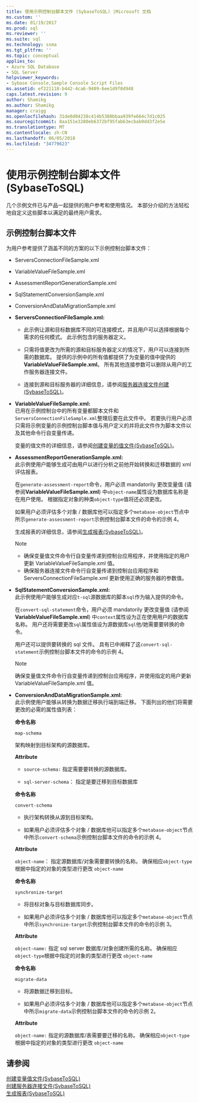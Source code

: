 ```yaml
---
title: 使用示例控制台脚本文件 (SybaseToSQL) |Microsoft 文档
ms.custom: ''
ms.date: 01/19/2017
ms.prod: sql
ms.reviewer: ''
ms.suite: sql
ms.technology: ssma
ms.tgt_pltfrm: ''
ms.topic: conceptual
applies_to:
- Azure SQL Database
- SQL Server
helpviewer_keywords:
- Sybase Console,Sample Console Script Files
ms.assetid: ef221118-b442-4ca6-9409-6ee1d9f8d948
caps.latest.revision: 9
author: Shamikg
ms.author: Shamikg
manager: craigg
ms.openlocfilehash: 31de0d04238c414b5380bbaa939fe664c7d1c025
ms.sourcegitcommit: 8aa151e3280eb6372bf95fab63ecbab9dd3f2e5e
ms.translationtype: MT
ms.contentlocale: zh-CN
ms.lasthandoff: 06/05/2018
ms.locfileid: "34779623"
---
```

# <a name="working-with-the-sample-console-script-files-sybasetosql"></a>使用示例控制台脚本文件 (SybaseToSQL)
几个示例文件已与产品一起提供的用户参考和使用情况。 本部分介绍的方法轻松地自定义这些脚本以满足的最终用户需求。  
  
## <a name="sample-console-script-files"></a>示例控制台脚本文件  
为用户参考提供了涵盖不同的方案的以下示例控制台脚本文件：  
  
-   ServersConnectionFileSample.xml  
  
-   VariableValueFileSample.xml  
  
-   AssessmentReportGenerationSample.xml  
  
-   SqlStatementConversionSample.xml  
  
-   ConversionAndDataMigrationSample.xml  
  
-   **ServersConnectionFileSample.xml:**  
  
    -   此示例让源和目标数据库不同的可连接模式，并且用户可以选择根据每个需求的任何模式。 此示例包含的服务器定义。  
  
    -   只需将值更改为所需的源和目标服务器定义的情况下，用户可以连接到所需的数据库。 提供的示例中的所有值都提供了为变量的值中提供的**VariableValueFileSample.xml**。  所有其他连接参数可以删除从用户的工作服务器连接文件。  
  
    -   连接到源和目标服务器的详细信息，请参阅[服务器连接文件创建&#40;SybaseToSQL&#41;](../../ssma/sybase/creating-the-server-connection-files-sybasetosql.md)。  
  
-   **VariableValueFileSample.xml:**  
    已用在示例控制台中的所有变量都脚本文件和`ServersConnectionFileSample.xml`整理后要在此文件中。 若要执行用户必须只需将示例变量的示例控制台脚本值与用户定义的并将此文件作为脚本文件以及其他命令行自变量传递。  
  
    变量的值文件的详细信息，请参阅[创建变量的值文件&#40;SybaseToSQL&#41;](../../ssma/sybase/creating-variable-value-files-sybasetosql.md)。  
  
-   **AssessmentReportGenerationSample.xml:**  
    此示例使用户能够生成可由用户以进行分析之前他开始转换和迁移数据的 xml 评估报表。  
  
    在`generate-assessment-report`命令，用户必须 mandatorily 更改变量值 (请参阅**VariableValueFileSample.xml**) 中`object-name`属性设为数据库名称是在用户使用。 根据指定对象的种类`object-type`值将还必须更改。  
  
    如果用户必须评估多个对象 / 数据库他可以指定多个`metabase-object`节点中所示`generate-assessment-report`示例控制台脚本文件的命令的示例 4。  
  
    生成报表的详细信息，请参阅[生成报表&#40;SybaseToSQL&#41;](../../ssma/sybase/generating-reports-sybasetosql.md)。  
  
    > [!NOTE]  
    > -   确保变量值文件命令行自变量传递到控制台应用程序，并使用指定的用户更新 VariableValueFileSample.xml 值。  
    > -   确保服务器连接文件命令行自变量传递到控制台应用程序和 ServersConnectionFileSample.xml 更新使用正确的服务器的参数值。  
  
-   **SqlStatementConversionSample.xml:**  
    此示例使用户能够生成对应`t-sql`源数据库的脚本`sql`作为输入提供的命令。  
  
    在`convert-sql-statement`命令，用户必须 mandatorily 更改变量值 (请参阅**VariableValueFileSample.xml**) 中`context`属性设为正在使用用户的数据库名称。 用户还将需要更改`sql`属性值设为源数据库`sql`他/她需要要转换的命令。  
  
    用户还可以提供要转换的 sql 文件。 具有已中阐释了这`convert-sql-statement`示例控制台脚本文件的命令的示例 4。  
  
    > [!NOTE]  
    > 确保变量值文件命令行自变量传递到控制台应用程序，并使用指定的用户更新 VariableValueFileSample.xml 值。  
  
-   **ConversionAndDataMigrationSample.xml:**  
     此示例使用户能够从转换为数据迁移执行端到端迁移。 下面列出的他们将需要更改的必需的属性值列表：  
  
    **命令名称**  
  
    `map-schema`  
  
    架构映射到目标架构的源数据库。  
  
    **Attribute**  
  
    -   `source-schema:` 指定需要要转换的源数据库。  
  
    -   `sql-server-schema`： 指定是要迁移到目标数据库  
  
    **命令名称**  
  
    `convert-schema`  
  
    -   执行架构转换从源到目标架构。  
  
    -   如果用户必须评估多个对象 / 数据库他可以指定多个`metabase-object`节点中所示`convert-schema`示例控制台脚本文件的命令的示例 4。  
  
    **Attribute**  
  
    `object-name`： 指定源数据库/对象需要要转换的名称。 确保相应`object-type`根据中指定的对象的类型进行更改 `object-name`  
  
    **命令名称**  
  
    `synchronize-target`  
  
    -   将目标对象与目标数据库同步。  
  
    -   如果用户必须评估多个对象 / 数据库他可以指定多个`metabase-object`节点中所示`synchronize-target`示例控制台脚本文件的命令的示例 3。  
  
    **Attribute**  
  
    `object-name:` 指定 sql server 数据库/对象创建所需的名称。 确保相应`object-type`根据中指定的对象的类型进行更改 `object-name`  
  
    **命令名称**  
  
    `migrate-data`  
  
    -   将源数据迁移到目标。  
  
    -   如果用户必须评估多个对象 / 数据库他可以指定多个`metabase-object`节点中所示`migrate-data`示例控制台脚本文件的命令的示例 2。  
  
    **Attribute**  
  
    `object-name:` 指定的源数据库/表需要要迁移的名称。 确保相应`object-type`根据中指定的对象的类型进行更改 `object-name`  
  
## <a name="see-also"></a>请参阅  
[创建变量值文件&#40;SybaseToSQL&#41;](../../ssma/sybase/creating-variable-value-files-sybasetosql.md)  
[创建服务器连接文件&#40;SybaseToSQL&#41;](../../ssma/sybase/creating-the-server-connection-files-sybasetosql.md)  
[生成报表&#40;SybaseToSQL&#41;](../../ssma/sybase/generating-reports-sybasetosql.md)  
  
